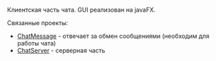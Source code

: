 Клиентская часть чата.
GUI реализован на javaFX.

Связанные проекты: 
<ul> 
<li><a href="https://github.com/teetov/ChatMessage">ChatMessage</a> - отвечает за обмен сообщениями (необходим для работы чата)</li> 
<li><a href="https://github.com/teetov/ChatServer">ChatServer</a> - серверная часть</li> 
<ul>